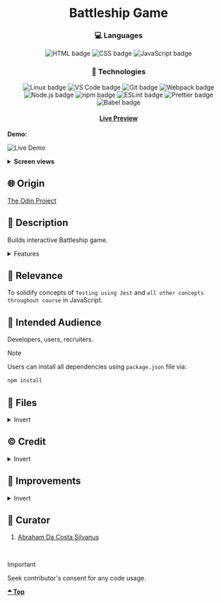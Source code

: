 <div align='center'>

# Battleship Game
</div>
<div align='center'>
    <h3>💻 Languages</h3>
    <img src="https://img.shields.io/badge/HTML5-E34F26?style=for-the-badge&logo=html5&logoColor=white" alt="HTML badge">
    <img src="https://img.shields.io/badge/CSS3-1572B6?style=for-the-badge&logo=css3&logoColor=white" alt="CSS badge">
    <img src="https://img.shields.io/badge/JavaScript-F7DF1E?style=for-the-badge&logo=javascript&logoColor=black" alt="JavaScript badge">
    <h3>🔧 Technologies</h3>
    <img src="https://img.shields.io/badge/Linux-FCC624?style=for-the-badge&logo=linux&logoColor=black" alt="Linux badge">
    <img src="https://img.shields.io/badge/VS_Code-007ACC?style=for-the-badge&logo=visual-studio-code&logoColor=white" alt="VS Code badge">
    <img src="https://img.shields.io/badge/Git-F05032?style=for-the-badge&logo=git&logoColor=white" alt="Git badge">
    <img src="https://img.shields.io/badge/Webpack-8DD6F9?style=for-the-badge&logo=webpack&logoColor=black" alt="Webpack badge">
    <img src="https://img.shields.io/badge/Node.js-43853D?style=for-the-badge&logo=node.js&logoColor=white" alt="Node.js badge">
    <img src="https://img.shields.io/badge/npm-CB3837?style=for-the-badge&logo=npm&logoColor=white" alt="npm badge">
    <img src="https://img.shields.io/badge/ESLint-4B32C3?style=for-the-badge&logo=eslint&logoColor=white" alt="ESLint badge">
    <img src="https://img.shields.io/badge/Prettier-F7B93E?style=for-the-badge&logo=prettier&logoColor=black" alt="Prettier badge">
<img src="https://img.shields.io/badge/Babel-F7B93E?style=for-the-badge&logo=babel&logoColor=black" alt="Babel badge">
    <h4><a href="https://asdacosta.github.io/battleship/">Live Preview</a></h4>
</div>

**Demo:**

![Live Demo](./readme-assets/battleship.gif)

<details>

**<summary>Screen views</summary>**

**Desktop View:**

<img src="./readme-assets/desktop.png" alt="desktop view">
<br>

**Mobile View:**

<img src="./readme-assets/mobile.png" alt="desktop view">


</details>

## 🌐 Origin
[The Odin Project](https://www.theodinproject.com/)

## 📝 Description
Builds interactive Battleship game.

<details>
<summary>Features</summary>

* Player and AI take turns attacking each others grounds.
* Interactive UX
* Real-time feedback section.
* Bulb icon to display Info to understand game.
* Spatial(3d) ⛴️ or Simple 🎨 dimension.
* Random placement and Alignment option.
* Three difficulty levels. From Smart AI to dump AI.
* Peek AI board for half a second. 🔎

</details>

## 🎯 Relevance
To solidify concepts of `Testing using Jest` and `all other concepts throughout course` in JavaScript. 

## 👥 Intended Audience
Developers, users, recruiters.

> [!NOTE]
> Users can install all dependencies using `package.json` file via:
> ```bash
> npm install
> ```

## 📂 Files
<details>
<summary>Invert</summary>

| File | Description |
| - | - |
|`src/*`| Source files that are bundled into the output directory `dist/`.|
|`src/assets/*`| All assets(imgs, icons, vids) used in website.|
|`src/index.js`| JavaScript entry point for `src/index.html` that bundling begins.|
|`src/reset.css`| Stylesheet for `src/index.html`.|
|`src/battleground.js`| JavaScript entry point for `src/battleground.html` that bundling begins.|
|`src/battleground.css`| Stylesheet for `src/battleground.html`.|
|`src/logic.js`| Holds main logic(classes) for game.|
|`src/index.test.js`| Test file for `src/logic.js`.|
|`src/babel.config.js`| Babel configuration file.|
|`src/reset.css`| Stylesheet for resetting all styles to default.|
|`dist/*`| Output files from bundling of files in directory `src/`.|
|`dist/main.js`| Main JavaScript output file that contains the bundled JavaScript code. Code is minified and optimized for deployment (Due to mode set to production in webpack config). |
|`package*`| Contains details of project and dependencies versions.|
| `algorithm.txt` | Algorithm for `JavaScript`. |
|`readme-assets/*`| Live demo and different screen views used in `README.md`.|

</details>

## ©️ Credit
<details>
<summary>Invert</summary>

| File | Description |
| - | - |
|`src/assets/verticalship.jpg`| Photo created by Niklas Jeromin on [Pexels](https://www.pexels.com/).|
|`src/assets/ship-edit.jpg`| Photo created by Joseph Fuller on [Pexels](https://www.pexels.com/).|
|`src/assets/lamp.png`| Photo created by InfoBrother on [Flaticon](https://www.flaticon.com/).|
|`src/assets/battleship.png`| Photo created by Leremy on [Flaticon](https://www.flaticon.com/).|
|`src/assets/carrier*`| Photo created by Leremy on [Flaticon](https://www.flaticon.com/).|
|`src/assets/destroyer.png`| Photo created by Leremy on [Flaticon](https://www.flaticon.com/).|
|`src/assets/patrol-boat.png`| Photo created by Leremy on [Flaticon](https://www.flaticon.com/).|
|`src/assets/submarine.png`| Photo created by Leremy on [Flaticon](https://www.flaticon.com/).|
|All svg in `battleground.html`| Icons from [Material Design Icons](https://pictogrammers.com/library/mdi/).|



</details>

## 🔄 Improvements
<details>
<summary>Invert</summary>

- [ ] Make .config-box be aligned exactly in the middle across all mobile screens.
- [ ] Fix animation of placeholder in mobile screens.
- [ ] Make feedback section animate text (writing).
- [ ] Display current ship lives in Configuration.
- [ ] Implement button hover effect in https://lovrozagar.github.io/BattleShip/ 
- [ ] Implement a 2-player option such that players don't see each others boards.
- [ ] Add sound for attacks and feedback message voice.
- [ ] Include vertical ships.
- [ ] Use svg images and allow coloring in Configuration.

</details>

## 👤 Curator
1. [Abraham Da Costa Silvanus](https://github.com/asdacosta) 

<br>

> [!IMPORTANT]
> Seek contributor's consent for any code usage.

**[🞁 Top](#template)**
